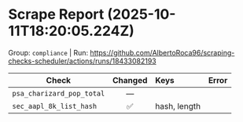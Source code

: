 # Scrape Report (2025-10-11T18:20:05.224Z)

Group: `compliance`  |  Run: https://github.com/AlbertoRoca96/scraping-checks-scheduler/actions/runs/18433082193

| Check | Changed | Keys | Error |
|---|:---:|:--|:--|
| `psa_charizard_pop_total` | — |  |  |
| `sec_aapl_8k_list_hash` | ✅ | hash, length |  |
